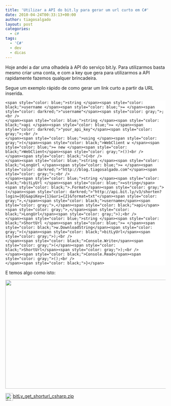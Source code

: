 ```yaml
---
title: 'Utilizar a API do bit.ly para gerar um url curto em C#'
date: 2010-04-24T00:33:13+00:00
author: tiagosalgado
layout: post
categories:
  - c#
tags:
  - 'C#'
  - dev
  - dicas
---
```

Hoje andei a dar uma olhadela à API do serviço bit.ly. Para utilizarmos basta mesmo criar uma conta, e com a key que gera para utilizarmos a API rapidamente fazemos qualquer brincadeira.

Segue um exemplo rápido de como gerar um link curto a partir da URL inserida.

<p style="background-color: white;">
  <code style="font-size: 12px;">&lt;span style="color: blue;">string &lt;/span>&lt;span style="color: black;">username &lt;/span>&lt;span style="color: blue;">= &lt;/span>&lt;span style="color: darkred;">"username"&lt;/span>&lt;span style="color: gray;">;&lt;br />
&lt;/span>&lt;span style="color: blue;">string &lt;/span>&lt;span style="color: black;">api &lt;/span>&lt;span style="color: blue;">= &lt;/span>&lt;span style="color: darkred;">"your_api_key"&lt;/span>&lt;span style="color: gray;">;&lt;br />
&lt;/span>&lt;span style="color: blue;">using &lt;/span>&lt;span style="color: gray;">(&lt;/span>&lt;span style="color: black;">WebClient w &lt;/span>&lt;span style="color: blue;">= new &lt;/span>&lt;span style="color: black;">WebClient&lt;/span>&lt;span style="color: gray;">())&lt;br />
&lt;/span>&lt;span style="color: black;">{&lt;br />
&lt;/span>&lt;span style="color: blue;">string &lt;/span>&lt;span style="color: black;">LongUrl &lt;/span>&lt;span style="color: blue;">= &lt;/span>&lt;span style="color: darkred;">"http://blog.tiagosalgado.com"&lt;/span>&lt;span style="color: gray;">;&lt;br />
&lt;/span>&lt;span style="color: blue;">string &lt;/span>&lt;span style="color: black;">bitLyUrl &lt;/span>&lt;span style="color: blue;">=string&lt;/span>&lt;span style="color: black;">.Format&lt;/span>&lt;span style="color: gray;">(&lt;/span>&lt;span style="color: darkred;">"http://api.bit.ly/v3/shorten?login={0}&apiKey={1}&uri={2}&format=txt"&lt;/span>&lt;span style="color: gray;">,&lt;/span>&lt;span style="color: black;">username&lt;/span>&lt;span style="color: gray;">,&lt;/span>&lt;span style="color: black;">api&lt;/span>&lt;span style="color: gray;">,&lt;/span>&lt;span style="color: black;">LongUrl&lt;/span>&lt;span style="color: gray;">);&lt;br />
&lt;/span>&lt;span style="color: blue;">string &lt;/span>&lt;span style="color: black;">ShortUrl &lt;/span>&lt;span style="color: blue;">= &lt;/span>&lt;span style="color: black;">w.DownloadString&lt;/span>&lt;span style="color: gray;">(&lt;/span>&lt;span style="color: black;">bitLyUrl&lt;/span>&lt;span style="color: gray;">);&lt;br />
&lt;/span>&lt;span style="color: black;">Console.Write&lt;/span>&lt;span style="color: gray;">(&lt;/span>&lt;span style="color: black;">ShortUrl&lt;/span>&lt;span style="color: gray;">);&lt;br />
&lt;/span>&lt;span style="color: black;">Console.Read&lt;/span>&lt;span style="color: gray;">();&lt;br />
&lt;/span>&lt;span style="color: black;">}&lt;/span></code>
</p>

E temos algo como isto:

<img src="http://img691.imageshack.us/img691/154/outputbitlyapp.png" alt="" width="677" height="342" />

<a title="Download do Projecto" href="http://www.box.net/shared/pr65xpnjhe" target="_blank"><img src="http://e3.boxcdn.net/resources/a5y417x8pf/thumbs/27x30/application/zip.gif" border="0" alt="File icon" width="24" height="24" align="absMiddle" />bitLy_get_shorturl_csharp.zip</a>
